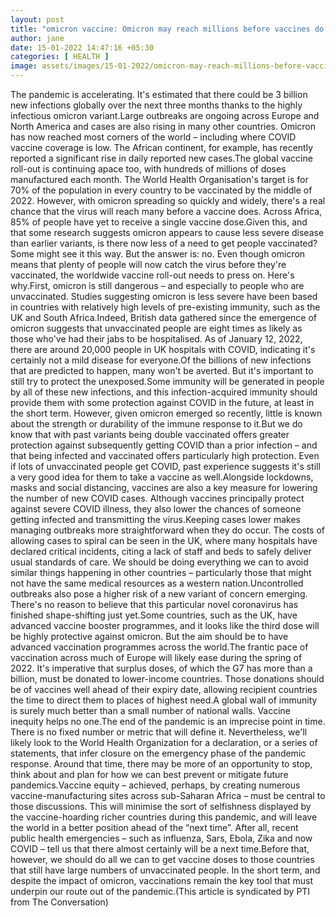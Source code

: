 ```yaml
---
layout: post
title: "omicron vaccine: Omicron may reach millions before vaccines do – but that doesn't mean race to vaccinate the world is over, Health News, ET HealthWorld"
author: jane 
date: 15-01-2022 14:47:16 +05:30 
categories: [ HEALTH ] 
image: assets/images/15-01-2022/omicron-may-reach-millions-before-vaccines-do-but-that-doesn-t-mean-race-to-vaccinate-the-world-is-over.jpg
---
```

The pandemic is accelerating. It's estimated that there could be 3 billion new infections globally over the next three months thanks to the highly infectious omicron variant.Large outbreaks are ongoing across Europe and North America and cases are also rising in many other countries. Omicron has now reached most corners of the world – including where COVID vaccine coverage is low. The African continent, for example, has recently reported a significant rise in daily reported new cases.The global vaccine roll-out is continuing apace too, with hundreds of millions of doses manufactured each month. The World Health Organisation's target is for 70% of the population in every country to be vaccinated by the middle of 2022. However, with omicron spreading so quickly and widely, there's a real chance that the virus will reach many before a vaccine does. Across Africa, 85% of people have yet to receive a single vaccine dose.Given this, and that some research suggests omicron appears to cause less severe disease than earlier variants, is there now less of a need to get people vaccinated? Some might see it this way. But the answer is: no. Even though omicron means that plenty of people will now catch the virus before they're vaccinated, the worldwide vaccine roll-out needs to press on. Here's why.First, omicron is still dangerous – and especially to people who are unvaccinated. Studies suggesting omicron is less severe have been based in countries with relatively high levels of pre-existing immunity, such as the UK and South Africa.Indeed, British data gathered since the emergence of omicron suggests that unvaccinated people are eight times as likely as those who've had their jabs to be hospitalised. As of January 12, 2022, there are around 20,000 people in UK hospitals with COVID, indicating it's certainly not a mild disease for everyone.Of the billions of new infections that are predicted to happen, many won't be averted. But it's important to still try to protect the unexposed.Some immunity will be generated in people by all of these new infections, and this infection-acquired immunity should provide them with some protection against COVID in the future, at least in the short term. However, given omicron emerged so recently, little is known about the strength or durability of the immune response to it.But we do know that with past variants being double vaccinated offers greater protection against subsequently getting COVID than a prior infection – and that being infected and vaccinated offers particularly high protection. Even if lots of unvaccinated people get COVID, past experience suggests it's still a very good idea for them to take a vaccine as well.Alongside lockdowns, masks and social distancing, vaccines are also a key measure for lowering the number of new COVID cases. Although vaccines principally protect against severe COVID illness, they also lower the chances of someone getting infected and transmitting the virus.Keeping cases lower makes managing outbreaks more straightforward when they do occur. The costs of allowing cases to spiral can be seen in the UK, where many hospitals have declared critical incidents, citing a lack of staff and beds to safely deliver usual standards of care. We should be doing everything we can to avoid similar things happening in other countries – particularly those that might not have the same medical resources as a western nation.Uncontrolled outbreaks also pose a higher risk of a new variant of concern emerging. There's no reason to believe that this particular novel coronavirus has finished shape-shifting just yet.Some countries, such as the UK, have advanced vaccine booster programmes, and it looks like the third dose will be highly protective against omicron. But the aim should be to have advanced vaccination programmes across the world.The frantic pace of vaccination across much of Europe will likely ease during the spring of 2022. It's imperative that surplus doses, of which the G7 has more than a billion, must be donated to lower-income countries. Those donations should be of vaccines well ahead of their expiry date, allowing recipient countries the time to direct them to places of highest need.A global wall of immunity is surely much better than a small number of national walls. Vaccine inequity helps no one.The end of the pandemic is an imprecise point in time. There is no fixed number or metric that will define it. Nevertheless, we'll likely look to the World Health Organization for a declaration, or a series of statements, that infer closure on the emergency phase of the pandemic response. Around that time, there may be more of an opportunity to stop, think about and plan for how we can best prevent or mitigate future pandemics.Vaccine equity – achieved, perhaps, by creating numerous vaccine-manufacturing sites across sub-Saharan Africa – must be central to those discussions. This will minimise the sort of selfishness displayed by the vaccine-hoarding richer countries during this pandemic, and will leave the world in a better position ahead of the “next time”. After all, recent public health emergencies – such as influenza, Sars, Ebola, Zika and now COVID – tell us that there almost certainly will be a next time.Before that, however, we should do all we can to get vaccine doses to those countries that still have large numbers of unvaccinated people. In the short term, and despite the impact of omicron, vaccinations remain the key tool that must underpin our route out of the pandemic.(This article is syndicated by PTI from The Conversation)